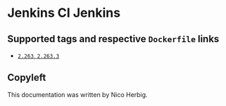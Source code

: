 # Jenkins CI Jenkins

## Supported tags and respective `Dockerfile` links

 * [`2.263`, `2.263.3`](https://github.com/nicoherbigio/docker-jenkinsci-jenkins/blob/master/2.263/debian/default/Dockerfile)

## Copyleft

This documentation was written by Nico Herbig.
